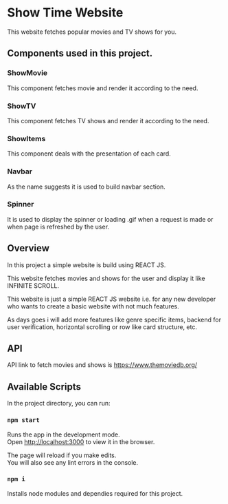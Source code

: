 # Show Time Website
This website fetches popular movies and TV shows for you.


## Components used in this project.


### ShowMovie
This component fetches movie and render it according to the need.

### ShowTV
This component fetches TV shows and render it according to the need.

### ShowItems
This component deals with the presentation of each card.

### Navbar
As the name suggests it is used to build navbar section.

### Spinner
It is used to display the spinner or loading .gif when a request is made or when page is refreshed by the user.


## Overview 

In this project a simple website is build using REACT JS. 

This website fetches movies and shows for the user and display it like INFINITE SCROLL.

This website is just a simple REACT JS website i.e. for any new developer who wants to create a basic website with not much features. 

As days goes i will add more features like genre specific items, backend for user verification, horizontal scrolling or row like card structure, etc.


## API
API link to fetch movies and shows is https://www.themoviedb.org/

## Available Scripts

In the project directory, you can run:

### `npm start`

Runs the app in the development mode.\
Open [http://localhost:3000](http://localhost:3000) to view it in the browser.

The page will reload if you make edits.\
You will also see any lint errors in the console.

### `npm i`
Installs node modules and dependies required for this project.
